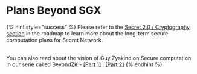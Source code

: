 # Plans Beyond SGX

{% hint style="success" %}
Please refer to the [Secret 2.0 / Cryptography section](../../secret-network-overview/roadmap.md) in the roadmap to learn more about the long-term secure computation plans for Secret Network.

\
You can also read about the vision of Guy Zyskind on Secure computation in our serie called BeyondZK - [\[Part 1\]](https://scrt.network/blog/beyond-zk-guide-to-web3-privacy-part-1) , [\[Part 2\]](https://scrt.network/blog/beyond-zk-guide-to-web3-privacy-part-2)
{% endhint %}
